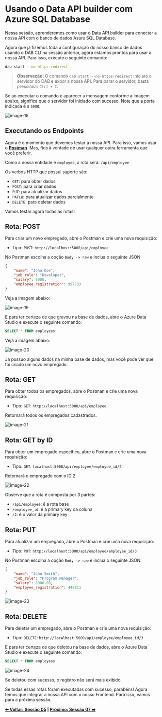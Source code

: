 # Usando o Data API builder com Azure SQL Database

Nessa sessão, aprenderemos como usar o Data API builder para conectar a nossa API com o banco de dados Azure SQL Database.

Agora que já fizemos toda a configuração do nosso banco de dados usando o DAB CLI na sessão anterior, agora estamos prontos para usar a nossa API. Para isso, execute o seguinte comando:

```bash
dab start --no-https-redirect
```

> **Observação:** O comando `dab start --no-https-redirect` iniciará o servidor do DAB e expor a nossa API. Para parar o servidor, basta pressionar `Ctrl + C`.

Se ao executar o comando e aparecer a mensagem conforme a imagem abaixo, significa que o servidor foi iniciado com sucesso. Note que a porta indicada é a `5000`.

![image-18](./../../workshop-images/image-18.jpg)

## Executando os Endpoints 

Agora é o momento que devemos testar a nossa API. Para isso, vamos usar o **[Postman](https://www.postman.com/)**. Mas, fica à vontade de usar qualquer outra ferramenta que você preferir.

Como a nossa entidade é `employee`, a rota será: `/api/employee`

Os verbos HTTP que possui suporte são:

- `GET`: para obter dados
- `POST`: para criar dados
- `PUT`: para atualizar dados
- `PATCH`: para atualizar dados parcialmente
- `DELETE`: para deletar dados

Vamos testar agora todas as rotas!

## Rota: POST

Para criar um novo empregado, abre o Postman e crie uma nova requisição:

- Tipo: `POST`: `http://localhost:5000/api/employee`

No Postman escolha a opção `Body -> raw` e inclua o seguinte JSON:

```json
{
    "name": "John Doe",
    "job_role": "Developer",
    "salary": 9000,
    "employee_registration": 997733
}
```

Veja a imagem abaixo:

![image-19](./../../workshop-images/image-19.jpg)

E para ter certeza de que gravou na base de dados, abre o Azure Data Studio e execute o seguinte comando:

```sql
SELECT * FROM employees
```

Veja a imagem abaixo:

![image-20](./../../workshop-images/image-20.jpg)

Já possuo alguns dados na minha base de dados, mas você pode ver que foi criado um novo empregado.

## Rota: GET

Para obter todos os empregados, abre o Postman e crie uma nova requisição:

- Tipo: `GET`: `http://localhost:5000/api/employee`

Retornará todos os empregados cadastrados.

![image-21](./../../workshop-images/image-21.jpg)

## Rota: GET by ID

Para obter um empregado específico, abre o Postman e crie uma nova requisição:

- Tipo: `GET`: `localhost:5000/api/employee/employee_id/2`

Retornará o empregado com o ID 2.

![image-22](./../../workshop-images/image-22.jpg)

Observe que a rota é composta por 3 partes:

- `/api/employee`: é a rota base
- `/employee_id`: é a primary key da coluna
- `/2`: é o valor da primary key

## Rota: PUT

Para atualizar um empregado, abre o Postman e crie uma nova requisição:

- Tipo: `PUT`: `http://localhost:5000/api/employee/employee_id/3`

No Postman escolha a opção `Body -> raw` e inclua o seguinte JSON:

```json
{
    "name": "John Smith",
    "job_role": "Program Manager",
    "salary": 8000.00,
    "employee_registration": 448811
}
```

![image-23](./../../workshop-images/image-23.jpg)

## Rota: DELETE

Para deletar um empregado, abre o Postman e crie uma nova requisição:

- Tipo: `DELETE`: `http://localhost:5000/api/employee/employee_id/3`

E para ter certeza de que deletou na base de dados, abre o Azure Data Studio e execute o seguinte comando:

```sql
SELECT * FROM employees
```

![image-24](./../../workshop-images/image-24.jpg)

Se deletou com sucesso, o registro não será mais exibido.

Se todas essas rotas foram executadas com sucesso, parabéns! Agora temos que integrar a nossa API com o nosso Frontend. Para isso, vamos para a próxima sessão.

**[⬅️ Voltar: Sessão 05](./05-session.md) | **[Próximo: Sessão 07 ➡️](./07-session.md)****